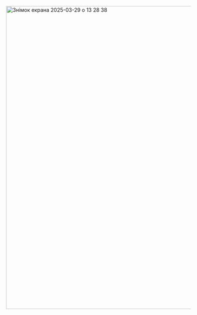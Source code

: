 <img width="825" alt="Знімок екрана 2025-03-29 о 13 28 38" src="https://github.com/user-attachments/assets/0eadd231-a424-49fb-8745-7442bc0f4e1c" />
